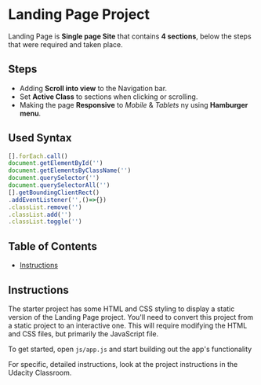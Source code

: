 # Landing Page Project

Landing Page is **Single page Site** that contains **4 sections**, below the steps that were required and taken place.

## Steps

- Adding **Scroll into view** to the Navigation bar.
- Set **Active Class** to sections when clicking or scrolling.
- Making the page **Responsive** to _Mobile_ & _Tablets_ ny using **Hamburger menu**.


## Used Syntax

```JavaScript
[].forEach.call()
document.getElementById('')
document.getElementsByClassName('')
document.querySelector('')
document.querySelectorAll('')
[].getBoundingClientRect()
.addEventListener('',()=>{})
.classList.remove('')
.classList.add('')
.classList.toggle('')
```

## Table of Contents

* [Instructions](#instructions)

## Instructions

The starter project has some HTML and CSS styling to display a static version of the Landing Page project. You'll need to convert this project from a static project to an interactive one. This will require modifying the HTML and CSS files, but primarily the JavaScript file.

To get started, open `js/app.js` and start building out the app's functionality

For specific, detailed instructions, look at the project instructions in the Udacity Classroom.
